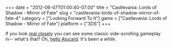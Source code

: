+++
date = "2012-06-07T01:00:40-07:00"
title = "Castlevania: Lords of Shadow - Mirror of Fate"
slug = "castlevania-lords-of-shadow-mirror-of-fate-4"
category = ["Looking Forward To It"]
game = ["Castlevania: Lords of Shadow - Mirror of Fate"]
platform = ["3DS"]
+++

If you look <a href="http://www.joystiq.com/2012/06/05/castlevania-lords-of-shadow-mirror-of-fate-e3-trailer-tells-a/">real closely</a> you can see some classic side-scrolling gameplay in-- what's that?  Oh, <a href="http://www.joystiq.com/2012/06/06/castlevania-lords-of-shadow-mirror-of-fate-now-featuring-aluc/">hello Alucard</a>.  It's been a <i>while</i>.